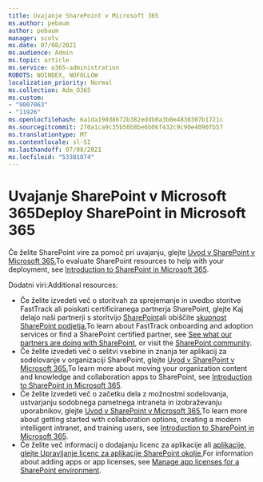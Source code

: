 ```yaml
---
title: Uvajanje SharePoint v Microsoft 365
ms.author: pebaum
author: pebaum
manager: scotv
ms.date: 07/08/2021
ms.audience: Admin
ms.topic: article
ms.service: o365-administration
ROBOTS: NOINDEX, NOFOLLOW
localization_priority: Normal
ms.collection: Adm_O365
ms.custom:
- "9007063"
- "11926"
ms.openlocfilehash: 6a1da198d8672b382eddb0a3b0e4830307b1721c
ms.sourcegitcommit: 270a1ca9c35b50b8be6b06f432c9c90e4090fb57
ms.translationtype: MT
ms.contentlocale: sl-SI
ms.lasthandoff: 07/08/2021
ms.locfileid: "53381874"
---
```

# <a name="deploy-sharepoint-in-microsoft-365"></a><span data-ttu-id="eb63c-102">Uvajanje SharePoint v Microsoft 365</span><span class="sxs-lookup"><span data-stu-id="eb63c-102">Deploy SharePoint in Microsoft 365</span></span>

<span data-ttu-id="eb63c-103">Če želite SharePoint vire za pomoč pri uvajanju, glejte [Uvod v SharePoint v Microsoft 365.](/sharepoint/introduction)</span><span class="sxs-lookup"><span data-stu-id="eb63c-103">To evaluate SharePoint resources to help with your deployment, see [Introduction to SharePoint in Microsoft 365](/sharepoint/introduction).</span></span> 

<span data-ttu-id="eb63c-104">Dodatni viri:</span><span class="sxs-lookup"><span data-stu-id="eb63c-104">Additional resources:</span></span> 

- <span data-ttu-id="eb63c-105">Če želite izvedeti več o storitvah za sprejemanje in uvedbo storitve FastTrack ali poiskati certificiranega partnerja SharePoint, glejte Kaj delajo naši partnerji s storitvijo [SharePoint](/microsoft-365/sharepoint/sharepoint-partners-sharepoint-support)ali obiščite [skupnost SharePoint podjetja.](https://techcommunity.microsoft.com/t5/sharepoint/ct-p/SharePoint)</span><span class="sxs-lookup"><span data-stu-id="eb63c-105">To learn about FastTrack onboarding and adoption services or find a SharePoint certified partner, see [See what our partners are doing with SharePoint](/microsoft-365/sharepoint/sharepoint-partners-sharepoint-support), or visit the [SharePoint community](https://techcommunity.microsoft.com/t5/sharepoint/ct-p/SharePoint).</span></span> 
- <span data-ttu-id="eb63c-106">Če želite izvedeti več o selitvi vsebine in znanja ter aplikacij za sodelovanje v organizaciji SharePoint, glejte [Uvod v SharePoint v Microsoft 365.](/sharepoint/introduction#migration)</span><span class="sxs-lookup"><span data-stu-id="eb63c-106">To learn more about moving your organization content and knowledge and collaboration apps to SharePoint, see [Introduction to SharePoint in Microsoft 365](/sharepoint/introduction#migration).</span></span> 
- <span data-ttu-id="eb63c-107">Če želite izvedeti več o začetku dela z možnostmi sodelovanja, ustvarjanju sodobnega pametnega intraneta in izobraževanju uporabnikov, glejte [Uvod v SharePoint v Microsoft 365.](/sharepoint/introduction#collaboration)</span><span class="sxs-lookup"><span data-stu-id="eb63c-107">To learn more about getting started with collaboration options, creating a modern intelligent intranet, and training users, see [Introduction to SharePoint in Microsoft 365](/sharepoint/introduction#collaboration).</span></span> 
- <span data-ttu-id="eb63c-108">Če želite več informacij o dodajanju licenc za aplikacije ali [aplikacije, glejte Upravljanje licenc za aplikacije SharePoint okolje.](/sharepoint/manage-app-licenses)</span><span class="sxs-lookup"><span data-stu-id="eb63c-108">For information about adding apps or app licenses, see [Manage app licenses for a SharePoint environment](/sharepoint/manage-app-licenses).</span></span> 


